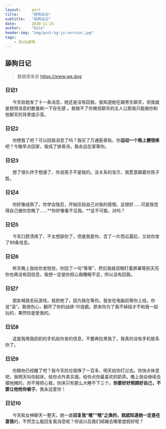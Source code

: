 ```yaml
---
layout:     post
title:      "舔狗日记"
subtitle:   "舔狗日记"
date:       2020-11-25
author:     "Dale"
header-img: "img/post-bg-js-version.jpg"
tags:
    - 杂记&舔狗 
---
```


## 舔狗日记
> 数据源来自 https://www.we.dog 

### 日记1
&#160;&#160; &#160; &#160;今天给她发了十一条消息，她还是没有回我，我知道她在跟男生聊天，但我就是想用消息的数量刷一下存在感 。我做不了你微信聊天的主人公那我只能做你和他聊天的背景提示音。

### 日记2
&#160;&#160; &#160; &#160;你想我了吧？可以回我消息了吗？我买了万通筋骨贴，你**运动一个晚上腰很疼**吧？今晚早点回家，我炖了排骨汤，我永远在家等你。

### 日记3
&#160;&#160; &#160; &#160;想了很久终于想通了，你说孩子不是我的。没关系的宝贝，我愿意跟着你孩子姓。

### 日记4
&#160;&#160; &#160; &#160;你好像成熟了，你学会隐忍，开始压抑自己对我的感情。这很好……可是我觉得自己被你忽略了……**你好像看不见我。**这不可能，对吗？

### 日记5
&#160;&#160; &#160; &#160;今天口腔溃疡了，不太想舔你了，但是我爱你，含了一片西瓜霜后，又给你发了99条信息。

### 日记6
&#160;&#160; &#160; &#160;昨天晚上我给你发短信，你回了一句“等等”，然后我就双眼盯着屏幕等到天亮你也再没有回信息，我想一定是你担心我睡眠不足，所以没有回我。

### 日记7
&#160;&#160; &#160; &#160;朋友喊我去玩游戏，我拒绝了，因为我在等你。我坐在电脑前等你上线，你说“滚”。我很伤心，翻开了你的战绩-10连跪。原来你为了我不掉段才不和我一起玩的，果然你是爱我的。

### 日记8
&#160;&#160; &#160; &#160;这是我用我奶奶的手机给你发的信息，不要再拉黑我了，我真的没有手机联系你了。

### 日记9
&#160;&#160; &#160; &#160;你跟他已经醒了吧？我今天捡垃圾挣了一百多，明天给你打过去。你快点休息吧，我明天叫你起床，给你点外卖买烟，给你点你最喜欢的奶茶。晚上我会继续去摆地摊的，你不用担心我，你床只有那么大睡不下三个。**你要好好照顾好自己，不要让他抢你被子**。我永远爱你！

### 日记10
&#160;&#160; &#160; &#160;今天和女神聊天一整天，她一直**回复我“嗯”“哦”**之类的，我就知道她一定是**在意我**的，不然怎么能回复我消息呢？你说以后我们结婚去哪里度假好呢？
